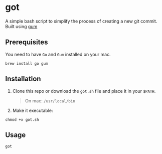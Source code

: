 # got

A simple bash script to simplify the process of creating a new git commit.
Built using [gum](https://github.com/charmbracelet/gum)

## Prerequisites

You need to have `Go` and `Gum` installed on your mac.

```shell
brew install go gum
```

## Installation

1. Clone this repo or download the `got.sh` file and place it in your `$PATH`.

   > On mac: `/usr/local/bin`

2. Make it executable:

```shell
chmod +x got.sh
```

## Usage

```shell
got
```
